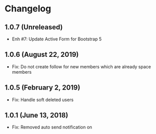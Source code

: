 Changelog
=========

1.0.7  (Unreleased)
-----------------------
- Enh #7: Update Active Form for Bootstrap 5

1.0.6  (August 22, 2019)
-----------------------
- Fix: Do not create follow for new members which are already space members


1.0.5  (February 2, 2019)
-----------------------
- Fix: Handle soft deleted users


1.0.1  (June 13, 2018)
-----------------------
- Fix: Removed auto send notification on
